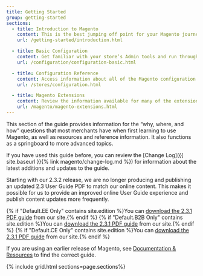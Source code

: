```yaml
---
title: Getting Started
group: getting-started
sections:
  - title: Introduction to Magento
    content: This is the best jumping off point for your Magento journey. It includes easy access to the resources available to members of the Magento ecosystem and provides a guided tour to explore your store and learn about key features.
    url: /getting-started/introduction.html

  - title: Basic Configuration
    content: Get familiar with your store’s Admin tools and run through the basic configuration settings. This includes high-level concepts, such as store hierarchy and configuration scope, and an overview of established best practices for industry standards and requirements.
    url: /configuration/configuration-basic.html

  - title: Configuration Reference
    content: Access information about all of the Magento configuration settings, including links to related conceptual and how-to information. This reference is organized according to the hierarchy used by the Configuration UI.
    url: /stores/configuration.html 

  - title: Magento Extensions
    content: Review the information available for many of the extensions developed and released by Magento. Understand the functionality for each of these extensions and link to installation instructions and detailed configuration information. 
    url: /magento/magento-extensions.html 
---
```


This section of the guide provides information for the “why, where, and how” questions that most merchants have when first learning to use Magento, as well as resources and reference information. It also functions as a springboard to more advanced topics.

If you have used this guide before, you can review the [Change Log]({{ site.baseurl }}{% link magento/change-log.md %}) for information about the latest additions and updates to the guide.

<div class="bs-callout bs-callout-info" markdown="1">
Starting with our 2.3.2 release, we are no longer producing and publishing an updated 2.3 User Guide PDF to match our online content. This makes it possible for us to provide an improved online User Guide experience and publish content updates more frequently.

{% if "Default.EE Only" contains site.edition %}You can [download the 2.3.1 PDF guide][1] from our site.{% endif %}
{% if "Default.B2B Only" contains site.edition %}You can [download the 2.3.1 PDF guide][2] from our site.{% endif %}
{% if "Default.CE Only" contains site.edition %}You can [download the 2.3.1 PDF guide][3] from our site.{% endif %}

If you are using an earlier release of Magento, see [Documentation &amp; Resources][4] to find the correct guide.
</div>

{% include grid.html sections=page.sections%}

[1]: https://docs.magento.com/m2/pdf/ee/Magento-Commerce-2.3-User-Guide.pdf
[2]: https://docs.magento.com/m2/pdf/b2b/Magento-for-B2B-Commerce-2.3-User-Guide.pdf
[3]: https://docs.magento.com/m2/pdf/ce/Magento-Open-Source-2.3-User-Guide.pdf
[4]: https://magento.com/resources/technical
